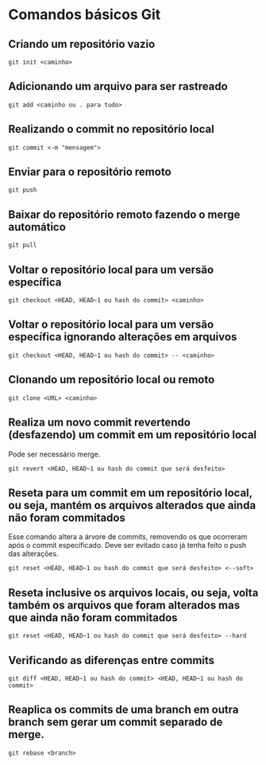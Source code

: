 # Comandos básicos Git

## Criando um repositório vazio
```
git init <caminho>
```

## Adicionando um arquivo para ser rastreado
```
git add <caminho ou . para tudo>
```

## Realizando o commit no repositório local
```
git commit <-m "mensagem">
```

## Enviar para o repositório remoto
```
git push
```

## Baixar do repositório remoto fazendo o merge automático
```
git pull
```

## Voltar o repositório local para um versão específica
```
git checkout <HEAD, HEAD~1 ou hash do commit> <caminho>
```

## Voltar o repositório local para um versão específica ignorando alterações em arquivos
```
git checkout <HEAD, HEAD~1 ou hash do commit> -- <caminho>
```

## Clonando um repositório local ou remoto
```
git clone <URL> <caminho>
```

## Realiza um novo commit revertendo (desfazendo) um commit em um repositório local
Pode ser necessário merge.
```
git revert <HEAD, HEAD~1 ou hash do commit que será desfeito>
```

## Reseta para um commit em um repositório local, ou seja, mantém os arquivos alterados que ainda não foram commitados
Esse comando altera a árvore de commits, removendo os que ocorreram após o commit especificado.
Deve ser evitado caso já tenha feito o push das alterações.
```
git reset <HEAD, HEAD~1 ou hash do commit que será desfeito> <--soft>
```

## Reseta inclusive os arquivos locais, ou seja, volta também os arquivos que foram alterados mas que ainda não foram commitados
```
git reset <HEAD, HEAD~1 ou hash do commit que será desfeito> --hard
```

## Verificando as diferenças entre commits
```
git diff <HEAD, HEAD~1 ou hash do commit> <HEAD, HEAD~1 ou hash do commit>
```

## Reaplica os commits de uma branch em outra branch sem gerar um commit separado de merge.
```
git rebase <branch>
```